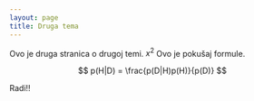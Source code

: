 ```yaml
---
layout: page
title: Druga tema
---
```


Ovo je druga stranica o drugoj temi.
$x^2$ Ovo je pokušaj formule.


$$ p(H|D) = \frac{p(D|H)p(H)}{p(D)} $$

Radi!!